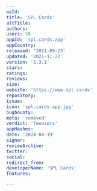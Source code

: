 ```yaml
---
wsId: 
title: 'SPL Cards'
altTitle: 
authors: 
users: 50
appId: 'spl.cards.app'
appCountry: 
released: '2021-09-23'
updated: '2021-11-22'
version: '1.3.1'
stars: 
ratings: 
reviews: 
size: 
website: 'https://www.spl.cards'
repository: 
issue: 
icon: 'spl.cards.app.jpg'
bugbounty: 
meta: 'removed'
verdict: 'fewusers'
appHashes: 
date: '2024-04-19'
signer: 
reviewArchive: 
twitter: 
social: 
redirect_from: 
developerName: 'SPL Cards'
features: 

---
```


